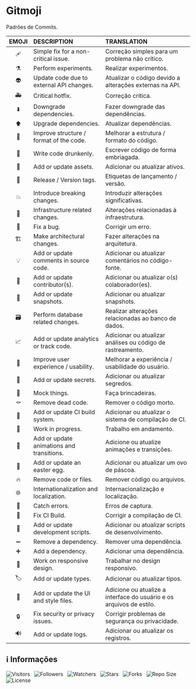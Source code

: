 <!-- Título -->
# Gitmoji

Padrões de Commits.

| EMOJI | DESCRIPTION | TRANSLATION |
| :---: | :---------- | :---------- |
| :adhesive_bandage: | Simple fix for a non-critical issue. | Correção simples para um problema não crítico. |
| :alembic: | Perform experiments. | Realizar experimentos. |
| :alien: | Update code due to external API changes. | Atualizar o código devido a alterações externas na API. |
| :ambulance:| Critical hotfix. | Correção crítica. |
| :arrow_down: | Downgrade dependencies. | Fazer downgrade das dependências. |
| :arrow_up: | Upgrade dependencies. | Atualizar dependências. |
| :art: | Improve structure / format of the code. | Melhorar a estrutura / formato do código. |
| :beers: | Write code drunkenly. | Escrever código de forma embriagada. |
| :bento: | Add or update assets. | Adicionar ou atualizar ativos. |
| :bookmark: | Release / Version tags. | Etiquetas de lançamento / versão. |
| :boom: | Introduce breaking changes. | Introduzir alterações significativas. |
| :bricks: | Infrastructure related changes. | Alterações relacionadas à infraestrutura. |
| :bug: | Fix a bug. | Corrigir um erro. |
| :building_construction: | Make architectural changes. | Fazer alterações na arquitetura. |
| :bulb: | Add or update comments in source code. | Adicionar ou atualizar comentários no código-fonte. |
| :busts_in_silhouette: | Add or update contributor(s). | Adicionar ou atualizar o(s) colaborador(es). |
| :camera_flash: | Add or update snapshots. | Adicionar ou atualizar snapshots. |
| :card_file_box: | Perform database related changes. | Realizar alterações relacionadas ao banco de dados. |
| :chart_with_upwards_trend: | Add or update analytics or track code. | Adicionar ou atualizar análises ou código de rastreamento. |
| :children_crossing: | Improve user experience / usability. | Melhorar a experiência / usabilidade do usuário. |
| :closed_lock_with_key: | Add or update secrets. | Adicionar ou atualizar segredos. |
| :clown_face: | Mock things. | Faça brincadeiras. |
| :coffin: | Remove dead code. | Remover o código morto. |
| :construction_worker: | Add or update CI build system. | Adicionar ou atualizar o sistema de compilação de CI. |
| :construction: | Work in progress. | Trabalho em andamento. |
| :dizzy: | Add or update animations and transitions. | Adicione ou atualize animações e transições. |
| :egg: | Add or update an easter egg. | Adicionar ou atualizar um ovo de páscoa. |
| :fire: | Remove code or files. | Remover código ou arquivos. |
| :globe_with_meridians: | Internationalization and localization. | Internacionalização e localização. |
| :goal_net: | Catch errors. | Erros de captura. |
| :green_heart: | Fix CI Build. | Corrigir a compilação de CI. |
| :hammer: | Add or update development scripts. | Adicionar ou atualizar scripts de desenvolvimento. |
| :heavy_minus_sign: | Remove a dependency. | Remover uma dependência. |
| :heavy_plus_sign: | Add a dependency. | Adicionar uma dependência. |
| :iphone: | Work on responsive design. | Trabalhar no design responsivo. |
| :label: | Add or update types. | Adicionar ou atualizar tipos. |
| :lipstick: | Add or update the UI and style files. | Adicione ou atualize a interface do usuário e os arquivos de estilo. |
| :lock: |  Fix security or privacy issues. |  Corrigir problemas de segurança ou privacidade. |
| :loud_sound: | Add or update logs. | Adicionar ou atualizar os registros. |

<!-- Informações -->
## &#8505; Informações

![Visitors](https://api.visitorbadge.io/api/visitors?path=Devsgeeknerd%2Fgit-moj-che-she-pro-pro&label=Visitantes&labelColor=%23700070&labelStyle=none&countColor=%23000fff&style=plastic&color=%23ffffff "Total de Visitantes")
&nbsp;
![Followers](https://img.shields.io/github/followers/Devsgeeknerd?style=p&label=Seguidores&labelColor=800080&color=000fff "Total de Seguidores")
&nbsp;
![Watchers](https://img.shields.io/github/watchers/Devsgeeknerd/git-moj-che-she-pro-pro?style=p&label=Observadores&labelColor=800080&color=000fff "Total de Observadores")
&nbsp;
![Stars](https://img.shields.io/github/stars/Devsgeeknerd/git-moj-che-she-pro-pro?style=p&label=Estrelas&labelColor=800080&color=000fff "Total de Estrelas")
&nbsp;
![Forks](https://img.shields.io/github/forks/Devsgeeknerd/git-moj-che-she-pro-pro?style=p&label=Bifurcações&labelColor=800080&color=000fff "Total de Bifurcações")
&nbsp;
![Repo Size](https://img.shields.io/github/repo-size/Devsgeeknerd/git-moj-che-she-pro-pro?style=p&label=Tamanho&labelColor=800080&color=000fff "Tamanho do Repositório")
&nbsp;
![License](https://img.shields.io/github/license/Devsgeeknerd/git-moj-che-she-pro-pro?style=p&label=Licença&labelColor=800080&color=000fff "Licença do Repositório")
